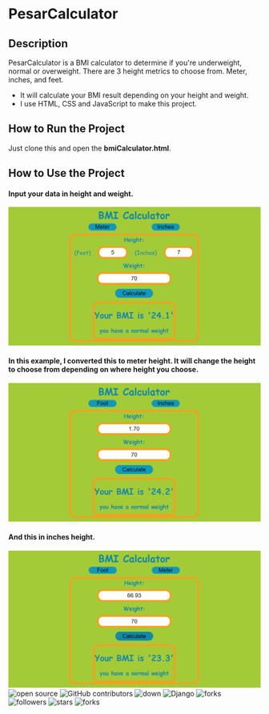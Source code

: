 # PesarCalculator

## Description
PesarCalculator is a BMI calculator to determine if you're underweight, normal or overweight. There are 3 height metrics to choose from. Meter, inches, and feet.

- It will calculate your BMI result depending on your height and weight.
- I use HTML, CSS and JavaScript to make this project.

## How to Run the Project
Just clone this and open the **bmiCalculator.html**.

## How to Use the Project
#### Input your data in height and weight.
![none](screenshots/1.png?raw=true)
#### In this example, I converted this to meter height. It will change the height to choose from depending on where height you choose.
![none](screenshots/2.png?raw=true)
#### And this in inches height. 
![none](screenshots/3.png?raw=true)
![open source](https://img.shields.io/badge/Open%20Source-%F0%9F%92%9A-white)
![GitHub contributors](https://img.shields.io/github/contributors/Llanz-dev/PesarCalculator)
![down](https://img.shields.io/github/downloads/Llanz-dev/PesarCalculator/total)
![Django](https://img.shields.io/badge/django-4.1.1-brightgreen)
![forks](https://img.shields.io/github/last-commit/Llanz-dev/PesarCalculator)
![followers](https://img.shields.io/github/followers/Llanz-dev?style=social)
![stars](https://img.shields.io/github/stars/Llanz-dev?style=social)
![forks](https://img.shields.io/github/forks/Llanz-dev/PesarCalculator?style=social)
